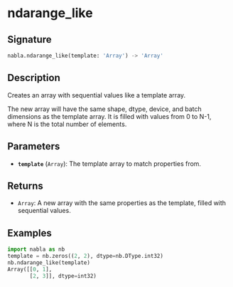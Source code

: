 # ndarange_like

## Signature

```python
nabla.ndarange_like(template: 'Array') -> 'Array'
```

## Description

Creates an array with sequential values like a template array.

The new array will have the same shape, dtype, device, and batch
dimensions as the template array. It is filled with values from 0 to
N-1, where N is the total number of elements.

## Parameters

- **`template`** (`Array`): The template array to match properties from.

## Returns

- `Array`: A new array with the same properties as the template, filled with sequential values.

## Examples

```python
import nabla as nb
template = nb.zeros((2, 2), dtype=nb.DType.int32)
nb.ndarange_like(template)
Array([[0, 1],
       [2, 3]], dtype=int32)
```
